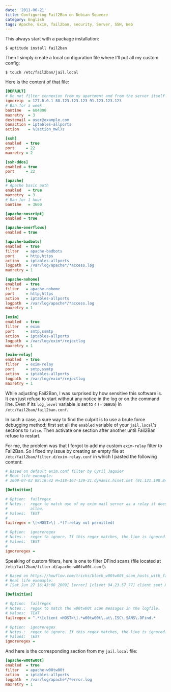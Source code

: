 ```yaml
---
date: '2011-06-21'
title: Configuring Fail2Ban on Debian Squeeze
category: English
tags: Apache, Exim, fail2ban, security, Server, SSH, Web
---
```


This always start with a package installation:

```shell-session
$ aptitude install fail2ban
```

Then I simply create a local configuration file where I'll put all my custom config:

```shell-session
$ touch /etc/fail2ban/jail.local
```

Here is the content of that file:

```ini
[DEFAULT]
# Do not filter connexion from my apartment and from the server itself
ignoreip  = 127.0.0.1 88.123.123.123 91.123.123.123
# Ban for a week
bantime   = 604800
maxretry  = 3
destemail = user@example.com
banaction = iptables-allports
action    = %(action_mwl)s

[ssh]
enabled  = true
port     = 22
maxretry = 2

[ssh-ddos]
enabled = true
port     = 22

[apache]
# Apache basic auth
enabled   = true
maxretry  = 3
# Ban for 1 hour
bantime   = 3600

[apache-noscript]
enabled = true

[apache-overflows]
enabled = true

[apache-badbots]
enabled  = true
filter   = apache-badbots
port     = http,https
action   = iptables-allports
logpath  = /var/log/apache*/*access.log
maxretry = 1

[apache-nohome]
enabled  = true
filter   = apache-nohome
port     = http,https
action   = iptables-allports
logpath  = /var/log/apache*/*access.log
maxretry = 1

[exim]
enabled  = true
filter   = exim
port     = smtp,ssmtp
action   = iptables-allports
logpath  = /var/log/exim*/rejectlog
maxretry = 1

[exim-relay]
enabled  = true
filter   = exim-relay
port     = smtp,ssmtp
action   = iptables-allports
logpath  = /var/log/exim*/rejectlog
maxretry = 1
```

While adjusting Fail2Ban, I was surprised by how sensitive this software is. It can just refuse to start without any notice in the log or on the command line. Even if its `log_level` variable is set to `4` (= `DEBUG`) in `/etc/fail2ban/fail2ban.conf`.

In such a case, a sure way to find the culprit is to use a brute force debugging method: first set all the `enabled` variable of your `jail.local`'s sections to `false`. Then activate one section after another until Fail2Ban refuse to restart.

For me, the problem was that I forgot to add my custom `exim-relay` filter to Fail2Ban. So I fixed my issue by creating an empty file at `/etc/fail2ban/filter.d/exim-relay.conf` in which I pasted the following content:

```ini
# Based on default exim.conf filter by Cyril Jaquier
# Real life exemaple:
# 2009-07-02 08:16:42 H=118-167-129-21.dynamic.hinet.net (91.121.198.84) [118.167.129.21] F=<titieueue@hotmail.com> rejected RCPT <s2288@mail2000.com.tw>: relay not permitted

[Definition]

# Option:  failregex
# Notes.:  regex to match use of my exim mail server as a relay it does not
#          allow.
# Values:  TEXT
#
failregex = \[<HOST>\] .*(?:relay not permitted)

# Option:  ignoreregex
# Notes.:  regex to ignore. If this regex matches, the line is ignored.
# Values:  TEXT
#
ignoreregex =
```

Speaking of custom filters, here is one to filter DFind scans (file located at `/etc/fail2ban/filter.d/apache-w00tw00t.conf`):

```ini
# Based on https://howflow.com/tricks/block_w00tw00t_scan_hosts_with_fail2ban
# Real life exemaple:
# [Sat Jun 27 16:43:08 2009] [error] [client 94.23.57.77] client sent HTTP/1.1 request without hostname (see RFC2616 section 14.23): /w00tw00t.at.ISC.SANS.DFind:)

[Definition]

# Option:  failregex
# Notes.:  regex to match the w00tw00t scan messages in the logfile.
# Values:  TEXT
failregex = ^.*\[client <HOST>\].*w00tw00t\.at\.ISC\.SANS\.DFind.*

# Option:  ignoreregex
# Notes.:  regex to ignore. If this regex matches, the line is ignored.
# Values:  TEXT
ignoreregex =
```

And here is the corresponding section from my `jail.local` file:

```ini
[apache-w00tw00t]
enabled  = true
filter   = apache-w00tw00t
action   = iptables-allports
logpath  = /var/log/apache*/*error.log
maxretry = 1
```
